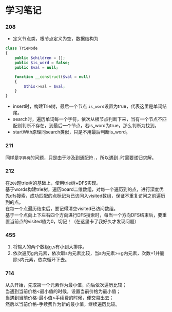 # 学习笔记

### 208
- 定义节点类，根节点定义为空，数据结构为 
```php
class TrieNode
{
    public $children = [];
    public $is_word = false;
    public $val = null;

    function __construct($val = null)
    {
        $this->val = $val;
    }
}
```
- insert时，构建Trie树，最后一个节点 `is_word`设置为true，代表这里是单词结尾。
- search时，遍历单词每一个字符，依次从根节点判断下来，当有一个节点不匹配则判断不存在，到最后一个节点，若is_word为true，那么判断为找到。
- startWith原理同search类似，只是不用最后判断is_word。


### 211
同样是`字典树`的问题，只是由于涉及到通配符`.`，所以遇到`.`时需要递归求解。

### 212 
在`208`题trie树的基础上，使用trie树+DFS实现。  
基于words构建trie树，遍历board二维数组，对每一个遍历到的点，进行深度优先dfs搜索，成功匹配的点标记为已访问入visited数组，保证不重复访问之前遍历到的点。  
在每一个点遍历结束后，要记得清空visited已访问数组。  
基于一个点向上下左右四个方向进行DFS搜索时，每当一个方向DFS结束后，要重置当前点的visited值为0，切记！（在这里卡了我好久才发现问题）

### 455
1. 将输入的两个数组g,s有小到大排序。
2. 依次遍历g内元素，依次取s内元素比较，当s内元素>=g内元素，次数+1并删除s内元素，依次循环下去。

### 714
从头开始，先取第一个元素作为最小值，向后依次遍历比较；  
当遇到当前价格<最小值的时候，设置当前价格为最小值；  
当遇到当前价格-最小值>手续费的时候，便交易出去；  
然后以当前价格-手续费作为新的最小值，继续遍历比较。

